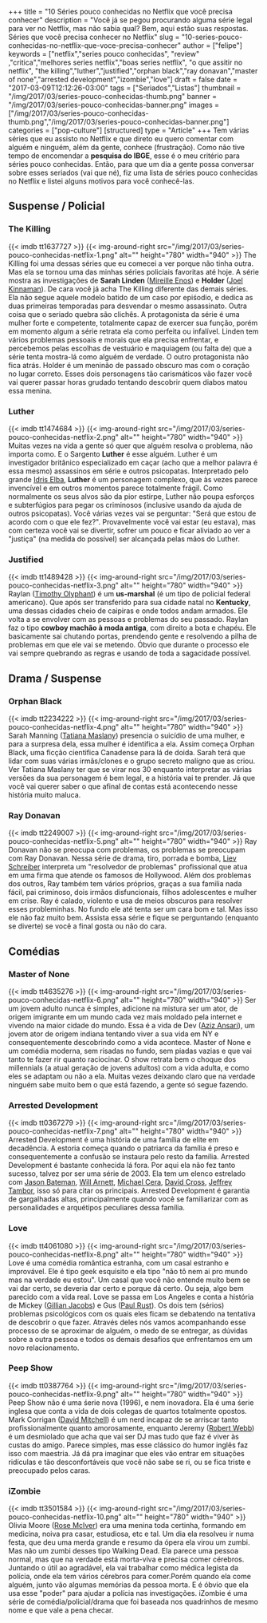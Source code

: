 +++
title = "10 Séries pouco conhecidas no Netflix que você precisa conhecer"
description = "Você já se pegou procurando alguma série legal para ver no Netflix, mas não sabia qual? Bem, aqui estão suas respostas. Séries que você precisa conhecer no Netflix"
slug = "10-series-pouco-conhecidas-no-netflix-que-voce-precisa-conhecer"
author = ["felipe"]
keywords = ["netflix","series pouco conhecidas", "review" ,"critica","melhores series netflix","boas series netflix", "o que assitir no netflix", "the killing","luther","justified","orphan black","ray donavan","master of none","arrested development","izombie","love"]
draft = false
date = "2017-03-09T12:12:26-03:00"
tags = ["Seriados","Listas"]
thumbnail = "/img/2017/03/series-pouco-conhecidas-thumb.png"
banner = "/img/2017/03/series-pouco-conhecidas-banner.png"
images = ["/img/2017/03/series-pouco-conhecidas-thumb.png","/img/2017/03/series-pouco-conhecidas-banner.png"]
categories = ["pop-culture"]
[structured]
type = "Article"
+++
Tem várias séries que eu assisto no Netflix e que direto eu quero comentar com alguém e ninguém, além da gente, conhece (frustração). Como não tive tempo de encomendar a **pesquisa do IBGE**, esse é o meu critério para séries pouco conhecidas. Então, para que um dia a gente possa conversar sobre esses seriados (vai que né), fiz uma lista de séries pouco conhecidas no Netflix e listei alguns motivos para você conhecê-las.

## Suspense / Policial
### The Killing
{{< imdb tt1637727 >}}
{{< img-around-right src="/img/2017/03/series-pouco-conhecidas-netflix-1.png" alt="" height="780" width="940" >}}
The Killing foi uma dessas séries que eu comecei a ver porque não tinha outra. Mas ela se tornou uma das minhas séries policiais favoritas até hoje.
A série mostra as investigações de **Sarah Linden** ([Mireille Enos][a75666c8]) e **Holder** ([Joel Kinnaman][ea4cff9e]). De cara você já acha The Killing diferente das demais séries. Ela não segue aquele modelo batido de um caso por epiśodio, e dedica as duas primeiras temporadas para desvendar o mesmo assassinato. Outra coisa que o seriado quebra são clichês. A protagonista da série é uma mulher forte e competente, totalmente capaz de exercer sua função, porém em momento algum a série retrata ela como perfeita ou infalível. Linden tem vários problemas pessoais e morais que ela precisa enfrentar, e percebemos pelas escolhas de vestuário e maquiagem (ou falta de) que a série tenta mostra-lá como alguém de verdade. O outro protagonista não fica atrás. Holder é um meninão de passado obscuro mas com o coração no lugar correto. Esses dois personagens tão carismáticos vão fazer você vai querer passar horas grudado tentando descobrir quem diabos matou essa menina.
### Luther
{{< imdb tt1474684 >}}
{{< img-around-right src="/img/2017/03/series-pouco-conhecidas-netflix-2.png" alt="" height="780" width="940" >}}
Muitas vezes na vida a gente só quer que alguém resolva o problema, não importa como. E o Sargento **Luther** é esse alguém. Luther é um investigador britânico especializado em caçar (acho que a melhor palavra é essa mesmo) assassinos em série e outros psicopatas. Interpretado pelo grande [Idris Elba](http://www.imdb.com/name/nm0252961/?ref_=tt_cl_t1), **Luther** é um personagem complexo, que às vezes parece invencível e em outros momentos parece totalmente frágil. Como normalmente os seus alvos são da pior estirpe, Luther não poupa esforços e subterfúgios para pegar os criminosos (inclusive usando da ajuda de outros psicopatas). Você várias vezes vai se perguntar: "Será que estou de acordo com o que ele fez?". Provavelmente você vai estar (eu estava), mas com certeza você vai se divertir, sofrer um pouco e ficar aliviado ao ver a "justiça" (na medida do possível) ser alcançada pelas mãos do Luther.
### Justified
{{< imdb tt1489428 >}}
{{< img-around-right src="/img/2017/03/series-pouco-conhecidas-netflix-3.png" alt="" height="780" width="940" >}}
Raylan ([Timothy Olyphant][96344491]) é um **us-marshal** (é um tipo de policial federal americano). Que após ser transferido para sua cidade natal no **Kentucky**, uma dessas cidades cheio de caipiras e onde todos andam armados. Ele volta a se envolver com as pessoas e problemas do seu passado. Raylan faz o tipo **cowboy machão à moda antiga**, com direito a bota e chapéu. Ele basicamente sai chutando portas, prendendo gente e resolvendo a pilha de problemas em que ele vai se metendo. Óbvio que durante o processo ele vai sempre quebrando as regras e usando de toda a sagacidade possível.
## Drama / Suspense
### Orphan Black
{{< imdb tt2234222 >}}
{{< img-around-right src="/img/2017/03/series-pouco-conhecidas-netflix-4.png" alt="" height="780" width="940" >}}
Sarah Manning ([Tatiana Maslany][606c3f51]) presencia o suicídio de uma mulher, e para a surpresa dela, essa mulher é identifica a ela. Assim começa Orphan Black, uma ficção cientifica Canadense para lá de doida. Sarah terá que lidar com suas várias irmãs/clones e o grupo secreto malígno que as criou. Ver Tatiana Maslany ter que se virar nos 30 enquanto interpretar as várias versões da sua personagem é bem legal, e a história vai te prender. Já que você vai querer saber o que afinal de contas está acontecendo nesse história muito maluca.
### Ray Donavan
{{< imdb tt2249007 >}}
{{< img-around-right src="/img/2017/03/series-pouco-conhecidas-netflix-5.png" alt="" height="780" width="940" >}}
Ray Donavan não se preocupa com problemas, os problemas se preocupam com Ray Donavan. Nessa série de drama, tiro, porrada e bomba, [Liev Schreiber][1480472b] interpreta um "resolvedor de problemas" profissional que atua em uma firma que atende os famosos de Hollywood. Além dos problemas dos outros, Ray também tem vários próprios, graças a sua familia nada fácil, pai criminoso, dois irmãos disfuncionais, filhos adolescentes e mulher em crise. Ray é calado, violento e usa de meios obscuros para resolver esses probleminhas. No fundo ele até tenta ser um cara bom e tal. Mas isso ele não faz muito bem. Assista essa série e fique se perguntando (enquanto se diverte) se você a final gosta ou não do cara.
## Comédias
### Master of None
{{< imdb tt4635276 >}}
{{< img-around-right src="/img/2017/03/series-pouco-conhecidas-netflix-6.png" alt="" height="780" width="940" >}}
Ser um jovem adulto nunca é simples, adicione na mistura ser um ator, de origem imigrante em um mundo cada vez mais moldado pela internet e vivendo na maior cidade do mundo. Essa é a vida de Dev ([Aziz Ansari][e16350ac]), um jovem ator de origem indiana tentando viver a sua vida em NY e consequentemente descobrindo como a vida acontece. Master of None e um comédia moderna, sem risadas no fundo, sem piadas vazias e que vai tanto te fazer rir quanto raciocinar. O show retrata bem o choque dos millennials (a atual geração de jovens adultos) com a vida adulta, e como eles se adaptam ou não a ela. Muitas vezes deixando claro que na verdade ninguém sabe muito bem o que está fazendo, a gente só segue fazendo.
### Arrested Development
{{< imdb tt0367279 >}}
{{< img-around-right src="/img/2017/03/series-pouco-conhecidas-netflix-7.png" alt="" height="780" width="940" >}}
Arrested Development é uma história de uma família de elite em decadência. A estoria começa quando o patriarca da família é preso e consequentemente a confusão se instaura pelo resto da família. Arrested Development é bastante conhecida lá fora. Por aqui ela não fez tanto sucesso, talvez por ser uma série de 2003. Ela tem um elenco estrelado com [Jason Bateman][f0daac64], [Will Arnett][7335a1c2], [Michael Cera][97cc15d8], [David Cross][6f5403d7], [Jeffrey Tambor][6dc41e73], isso só para citar os principais. Arrested Development é garantia de gargalhadas altas, principalmente quando você se familiarizar com as personalidades e arquétipos peculiares dessa família.
### Love
{{< imdb tt4061080 >}}
{{< img-around-right src="/img/2017/03/series-pouco-conhecidas-netflix-8.png" alt="" height="780" width="940" >}}
Love é uma comédia romântica estranha, com um casal estranho e improvável. Ele é tipo geek esquisito e ela tipo "não tô nem ai pro mundo mas na verdade eu estou". Um casal que você não entende muito bem se vai dar certo, se deveria dar certo e porque dá certo. Ou seja, algo bem parecido com a vida real. Love se passa em Los Angeles e conta a história de Mickey ([Gillian Jacobs][17ad28bf]) e Gus ([Paul Rust][0bc47d12]). Os dois tem (sérios) problemas psicológicos com os quais eles ficam se debatendo na tentativa de descobrir o que fazer.  Através deles nós vamos acompanhando esse processo de se aproximar de alguém, o medo de se entregar, as dúvidas sobre a outra pessoa e todos os demais desafios que enfrentamos em um novo relacionamento.
### Peep Show
{{< imdb tt0387764 >}}
{{< img-around-right src="/img/2017/03/series-pouco-conhecidas-netflix-9.png" alt="" height="780" width="940" >}}
Peep Show não é uma śerie nova (1996), e nem inovadora. Ela é uma śerie inglesa que conta a vida de dois colegas de quartos totalmente opostos. Mark Corrigan ([David Mitchell][3db2e774]) é um nerd incapaz de se arriscar tanto profissionalmente quanto amorosamente, enquanto Jeremy ([Robert Webb][c55e4c78]) é um desmiolado que acha que vai ser DJ mas tudo que faz é viver às custas do amigo. Parece simples, mas esse clássico do humor inglês faz isso com maestria. Já dá pra imaginar que eles vão entrar em situações ridículas e tão desconfortáveis que você não sabe se ri, ou se fica triste e preocupado pelos caras.
### iZombie
{{< imdb tt3501584 >}}
{{< img-around-right src="/img/2017/03/series-pouco-conhecidas-netflix-10.png" alt="" height="780" width="940" >}}
Olivia Moore ([Rose McIver][e6ef9ce4]) era uma menina toda certinha, formando em medicina, noiva pra casar, estudiosa, etc e  tal. Um dia ela resolveu ir numa festa, que deu uma merda grande e resumo da ópera ela virou um zumbi. Mas não um zumbi desses tipo Walking Dead. Ela parece uma pessoa normal, mas que na verdade está morta-viva e precisa comer cérebros. Juntando o útil ao agradável, ela vai trabalhar como médica legista da polícia, onde ela tem vários cérebros para comer.Porém quando ela come alguém, junto vão algumas memórias da pessoa morta. E é óbvio que ela usa esse "poder" para ajudar a polícia nas investigações. iZombie é uma série de comédia/policial/drama que foi baseada nos quadrinhos de mesmo nome e que vale a pena checar.

  [a75666c8]: http://www.imdb.com/name/nm0257969/?ref_=tt_cl_t1 "Mireille Enos"
  [ea4cff9e]: http://www.imdb.com/name/nm1172478/?ref_=tt_cl_t2 "Joel Kinnaman"
  [e6ef9ce4]: http://www.imdb.com/name/nm0570860/?ref_=tt_cl_t1 "Rose McIver"
  [f0daac64]: http://www.imdb.com/name/nm0000867/?ref_=fn_al_nm_1 "Jason Bateman"
  [7335a1c2]: http://www.imdb.com/name/nm0004715/?ref_=fn_al_nm_1 "Will Arnett"
  [97cc15d8]: http://www.imdb.com/name/nm0148418/?ref_=nv_sr_1 "Michael Cera"
  [6f5403d7]: http://www.imdb.com/name/nm0189144/ "David Cross"
  [6dc41e73]: http://www.imdb.com/name/nm0001787/?ref_=nv_sr_1 "Jeffrey Tambor"
  [17ad28bf]: http://www.imdb.com/name/nm1843026/?ref_=nv_sr_1 "Gillian Jacobs"
  [0bc47d12]: http://www.imdb.com/name/nm1770256/?ref_=nv_sr_1 "Paul Rust"
  [3db2e774]: http://www.imdb.com/name/nm0593267/?ref_=nv_sr_1 "David Mitchell"
  [c55e4c78]: http://www.imdb.com/name/nm0916267/?ref_=nv_sr_1 "Robert Webb"
  [e16350ac]: http://www.imdb.com/name/nm2106637/?ref_=nv_sr_1 "Aziz Ansari"
  [606c3f51]: http://www.imdb.com/name/nm1137209/?ref_=nv_sr_1 "Tatiana Maslany"
  [1480472b]: http://www.imdb.com/name/nm0000630/?ref_=nv_sr_1 "Liev Schreiber"
  [96344491]: http://www.imdb.com/name/nm0648249/?ref_=nv_sr_1 "Timothy Olyphant"
